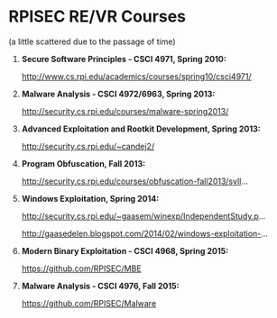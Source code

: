 # RPISEC RE/VR Courses
(a little scattered due to the passage of time)

1. __Secure Software Principles - CSCI 4971, Spring 2010:__

   http://www.cs.rpi.edu/academics/courses/spring10/csci4971/

2. __Malware Analysis - CSCI 4972/6963, Spring 2013:__

   http://security.cs.rpi.edu/courses/malware-spring2013/

3. __Advanced Exploitation and Rootkit Development, Spring 2013:__

   http://security.cs.rpi.edu/~candej2/

4. __Program Obfuscation, Fall 2013:__

   http://security.cs.rpi.edu/courses/obfuscation-fall2013/syll...

5. __Windows Exploitation, Spring 2014:__

   http://security.cs.rpi.edu/~gaasem/winexp/IndependentStudy.p...

   http://gaasedelen.blogspot.com/2014/02/windows-exploitation-...

6. __Modern Binary Exploitation - CSCI 4968, Spring 2015:__

   https://github.com/RPISEC/MBE

7. __Malware Analysis - CSCI 4976, Fall 2015:__

   https://github.com/RPISEC/Malware
